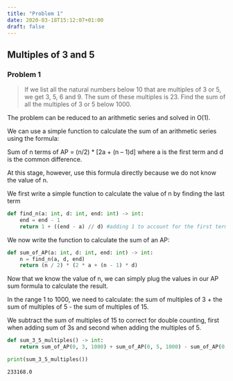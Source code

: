 ```yaml
---
title: "Problem 1"
date: 2020-03-18T15:12:07+01:00
draft: false
---
```


## Multiples of 3 and 5

### Problem 1

> If we list all the natural numbers below 10 that are multiples of 3 or 5, we get 3, 5, 6 and 9.
> The sum of these multiples is 23.
> Find the sum of all the multiples of 3 or 5 below 1000.

The problem can be reduced to an arithmetic series and solved in O(1).

We can use a simple function to calculate the sum of an arithmetic series using the
formula:

Sum of n terms of AP = (n/2) \* [2a + (n – 1)d]
where a is the first term and d is the common difference.

At this stage, however, use this formula directly because we do not know the value of n.

We first write a simple function to calculate the value of n by finding the last term

```python
def find_n(a: int, d: int, end: int) -> int:
    end = end - 1
    return 1 + ((end - a) // d) #adding 1 to account for the first term
```

We now write the function to calculate the sum of an AP:

```python
def sum_of_AP(a: int, d: int, end: int) -> int:
    n = find_n(a, d, end)
    return (n / 2) * (2 * a + (n - 1) * d)
```

Now that we know the value of n, we can simply plug the values in our AP sum formula to calculate the result.

In the range 1 to 1000, we need to calculate:
the sum of multiples of 3 + the sum of multiples of 5 - the sum of multiples of 15.

We subtract the sum of multiples of 15 to correct for double counting,
first when adding sum of 3s and second when adding the multiples of 5.

```python
def sum_3_5_multiples() -> int:
    return sum_of_AP(0, 3, 1000) + sum_of_AP(0, 5, 1000) - sum_of_AP(0, 15, 1000)

print(sum_3_5_multiples())
```

    233168.0
